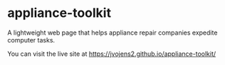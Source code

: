 # appliance-toolkit
A lightweight web page that helps appliance repair companies expedite computer tasks.

You can visit the live site at https://jvojens2.github.io/appliance-toolkit/
